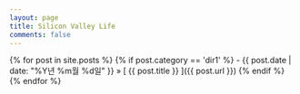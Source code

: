 ```yaml
---
layout: page
title: Silicon Valley Life
comments: false
---
```


{% for post in site.posts %}
  {% if post.category == 'dir1' %}
    - {{ post.date | date: "%Y년 %m월 %d일" }} &raquo; [ {{ post.title }} ]({{ post.url }})
  {% endif %}
{% endfor %}
